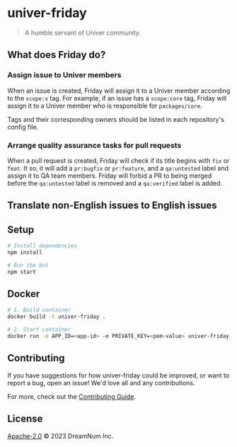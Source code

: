 # univer-friday

> A humble servant of Univer community.

## What does Friday do?

### Assign issue to Univer members

When an issue is created, Friday will assign it to a Univer member according to the `scope:x` tag. For example, if an issue has a `scope:core` tag, Friday will assign it to a Univer member who is responsible for `packages/core`.

Tags and their corresponding owners should be listed in each repository's config file.

### Arrange quality assurance tasks for pull requests

When a pull request is created, Friday will check if its title begins with `fix` or `feat`. It so, it will add a `pr:bugfix` or `pr:feature`, and a `qa:untested` label and assign it to QA team members. Friday will forbid a PR to being merged before the `qa:untested` label is removed and a `qa:verified` label is added.

## Translate non-English issues to English issues

## Setup

```sh
# Install dependencies
npm install

# Run the bot
npm start
```

## Docker

```sh
# 1. Build container
docker build -t univer-friday .

# 2. Start container
docker run -e APP_ID=<app-id> -e PRIVATE_KEY=<pem-value> univer-friday
```

## Contributing

If you have suggestions for how univer-friday could be improved, or want to report a bug, open an issue! We'd love all and any contributions.

For more, check out the [Contributing Guide](CONTRIBUTING.md).

## License

[Apache-2.0](LICENSE) © 2023 DreamNum Inc.
